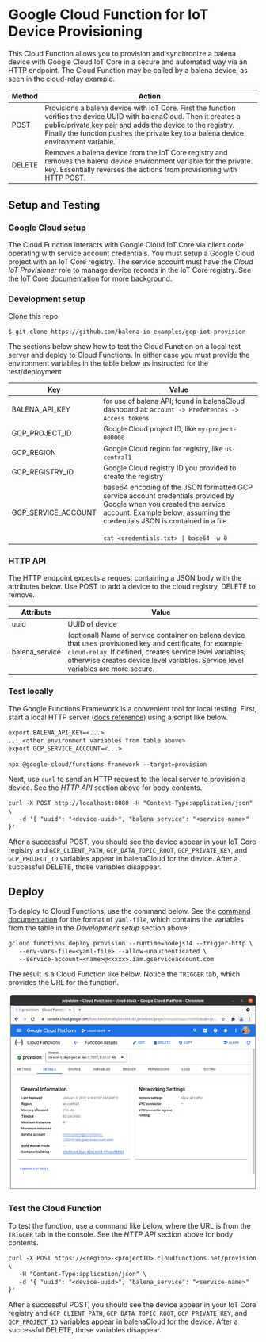 # Google Cloud Function for IoT Device Provisioning

This Cloud Function allows you to provision and synchronize a balena device with Google Cloud IoT Core in a secure and automated way via an HTTP endpoint. The Cloud Function may be called by a balena device, as seen in the [cloud-relay](https://github.com/balena-io-examples/cloud-relay) example.

| Method | Action |
|-------------|--------|
| POST | Provisions a balena device with IoT Core. First the function verifies the device UUID with balenaCloud. Then it creates a public/private key pair and adds the device to the registry. Finally the function pushes the private key to a balena device environment variable. |
| DELETE | Removes a balena device from the IoT Core registry and removes the balena device environment variable for the private key. Essentially reverses the actions from provisioning with HTTP POST. |

## Setup and Testing
### Google Cloud setup
The Cloud Function interacts with Google Cloud IoT Core via client code operating with service account credentials. You must setup a Google Cloud project with an IoT Core registry. The service account must have the *Cloud IoT Provisioner* role to manage device records in the IoT Core registry. See the IoT Core [documentation](https://cloud.google.com/iot/docs/how-tos) for more background.

### Development setup
Clone this repo
```
$ git clone https://github.com/balena-io-examples/gcp-iot-provision
```

The sections below show how to test the Cloud Function on a local test server and deploy to Cloud Functions. In either case you must provide the environment variables in the table below as instructed for the test/deployment.

| Key         |    Value    |
|-------------|-------------|
| BALENA_API_KEY | for use of balena API; found in balenaCloud dashboard at: `account -> Preferences -> Access tokens` |
| GCP_PROJECT_ID | Google Cloud project ID, like `my-project-000000`|
| GCP_REGION | Google Cloud region for registry, like `us-central1` |
| GCP_REGISTRY_ID | Google Cloud registry ID you provided to create the registry |
| GCP_SERVICE_ACCOUNT |base64 encoding of the JSON formatted GCP service account credentials provided by Google when you created the service account. Example below, assuming the credentials JSON is contained in a file.<br><br>`cat <credentials.txt> \| base64 -w 0` |

### HTTP API
The HTTP endpoint expects a request containing a JSON body with the attributes below. Use POST to add a device to the cloud registry, DELETE to remove.

| Attribute | Value |
|-----------|-------|
| uuid | UUID of device  |
| balena_service | (optional) Name of service container on balena device that uses provisioned key and certificate, for example `cloud-relay`. If defined, creates service level variables; otherwise creates device level variables. Service level variables are more secure. |


### Test locally
The Google Functions Framework is a convenient tool for local testing. 
First, start a local HTTP server ([docs reference](https://cloud.google.com/functions/docs/running/function-frameworks)) using a script like below.

```
export BALENA_API_KEY=<...>
... <other environment variables from table above>
export GCP_SERVICE_ACCOUNT=<...>

npx @google-cloud/functions-framework --target=provision
```

Next, use `curl` to send an HTTP request to the local server to provision a device. See the *HTTP API* section above for body contents.

```
curl -X POST http://localhost:8080 -H "Content-Type:application/json" \
   -d '{ "uuid": "<device-uuid>", "balena_service": "<service-name>" }'
```

After a successful POST, you should see the device appear in your IoT Core registry and `GCP_CLIENT_PATH`, `GCP_DATA_TOPIC_ROOT`, `GCP_PRIVATE_KEY`, and `GCP_PROJECT_ID` variables appear in balenaCloud for the device. After a successful DELETE, those variables disappear.

## Deploy
To deploy to Cloud Functions, use the command below. See the [command documentation](https://cloud.google.com/sdk/gcloud/reference/functions/deploy) for the format of `yaml-file`, which contains the variables from the table in the *Development setup* section above.

```
gcloud functions deploy provision --runtime=nodejs14 --trigger-http \
   --env-vars-file=<yaml-file> --allow-unauthenticated \
   --service-account=<name>@<xxxx>.iam.gserviceaccount.com
```

The result is a Cloud Function like below. Notice the `TRIGGER` tab, which provides the URL for the function.

![Alt text](docs/cloud-function.png)

### Test the Cloud Function
To test the function, use a command like below, where the URL is from the `TRIGGER` tab in the console. See the *HTTP API* section above for body contents.

```
curl -X POST https://<region>-<projectID>.cloudfunctions.net/provision \
   -H "Content-Type:application/json" \
   -d '{ "uuid": "<device-uuid>", "balena_service": "<service-name>" }'
```

After a successful POST, you should see the device appear in your IoT Core registry and `GCP_CLIENT_PATH`, `GCP_DATA_TOPIC_ROOT`, `GCP_PRIVATE_KEY`, and `GCP_PROJECT_ID` variables appear in balenaCloud for the device. After a successful DELETE, those variables disappear.
